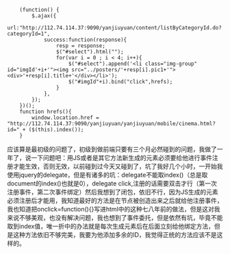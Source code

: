 ```
    (function() {
        $.ajax({
            url:"http://112.74.114.37:9090/yanjiuyuan/content/listByCategoryId.do?categoryId=1",
            success:function(response){
                resp = response;
                $("#select").html("");
                for(var i = 0 ; i < 4; i++){
                    $("#select").append('<li class="img-group" id="imgId'+i+'"><img src="../posters/'+resp[i].pic1+'"><div>'+resp[i].title+'</div></li>');
                    $("#imgId"+i).bind("click",hrefs);
                }
            },
        });
    })();
    function hrefs(){
        window.location.href = "http://112.74.114.37:9090/yanjiuyuan/yanjiuyuan/mobile/cinema.html?id=" + ($(this).index());                
    }
```
应该算是最初级的问题了，初级到做前端只要有三个月必然碰到的问题，我做了一年了，说一下问题吧：用JS或者是其它方法新生成的元素必须要给他进行事件注册才能生效，否则无效，以前碰到过今天又碰到了，坑了我好几个小时，一开始我使用jquery的delegate，但是有诸多的坑：delegate不能取index()（总是取document的index()也就是0），delegate click,注册的话需要双击才行（第一次注册事件，第二次事件绑定）然后我想到了闭包，依旧不行，因为JS生成的元素必须注册后才能用，我知道最好的方法是在节点被创造出来之后就给他注册事件，我也知道把onclick=function(){}写进html中的这种七八年前的做法，但是这对我来说不够美观，也没有解决问题，我也想到了事件委托，但是依然有坑，毕竟不能取到index值，唯一折中的办法就是每次生成元素后在后面立刻给他绑定方法，但是这种方法依旧不够完美，我要为他添加多余的ID，我觉得正统的方法应该不是这样的。
